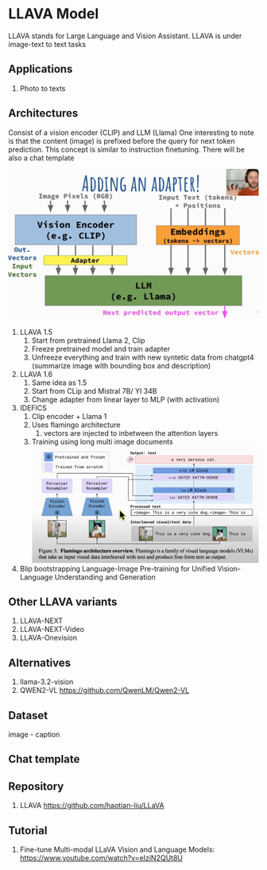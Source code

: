 # LLAVA Model
LLAVA stands for Large Language and Vision Assistant.
LLAVA is under image-text to text tasks


## Applications
1. Photo to texts

## Architectures
Consist of a vision encoder (CLIP) and LLM (Llama)
One interesting to note is that the content (image) is prefixed before the query for next token prediction. This concept is similar to instruction finetuning. There will be also a chat template

![](../assets/llava_architecture_2.png)

1. LLAVA 1.5
   1. Start from pretrained Llama 2, Clip
   2. Freeze pretrained model and train adapter
   3. Unfreeze everything and train with new syntetic data from chatgpt4 (summarize image with bounding box and description)
2. LLAVA 1.6
   1. Same idea as 1.5
   2. Start from CLip and Mistral 7B/ YI 34B 
   3. Change adapter from linear layer to MLP (with activation)
3. IDEFICS
   1. Clip encoder + Llama 1
   2. Uses flamingo architecture
      1. vectors are injected to inbetween the attention layers
   3. Training using long multi image documents
![](../assets/flamingo_architecture.png)
4. Blip bootstrapping Language-Image Pre-training for Unified Vision-Language Understanding and Generation



## Other LLAVA variants
1. LLAVA-NEXT
2. LLAVA-NEXT-Video
3. LLAVA-Onevision
   
## Alternatives
1.  llama-3.2-vision 
2.  QWEN2-VL https://github.com/QwenLM/Qwen2-VL

## Dataset
image - caption

## Chat template
   

## Repository
1. LLAVA https://github.com/haotian-liu/LLaVA

## Tutorial
1. Fine-tune Multi-modal LLaVA Vision and Language Models: https://www.youtube.com/watch?v=eIziN2QUt8U